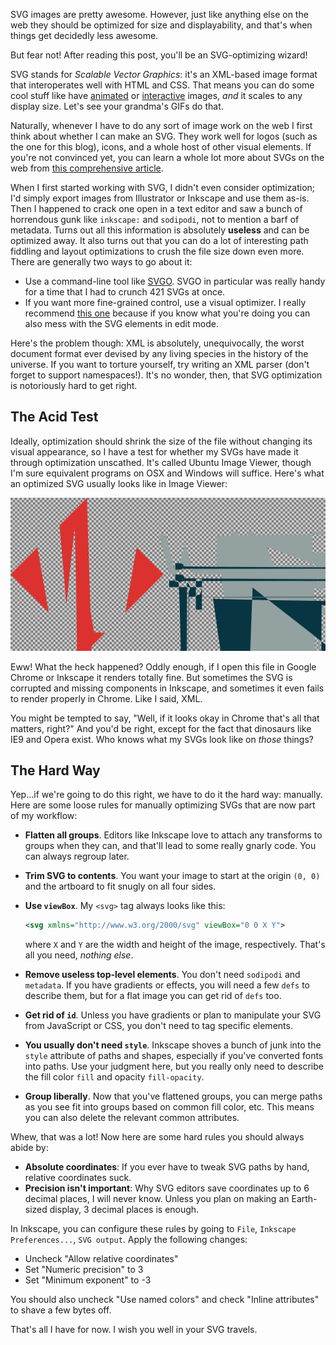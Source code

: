 <!--
layout: post
title: SVG Optimization
date: 2014-09-29T00:12:58.785278
comments: true
categories: Uncategorized
-->

SVG images are pretty awesome. However, just like anything else on the web they should be optimized for size and displayability, and that's when things get decidedly less awesome.

But fear not! After reading this post, you'll be an SVG-optimizing wizard!

<!-- more -->

SVG stands for *Scalable Vector Graphics*: it's an XML-based image format that interoperates well with HTML and CSS. That means you can do some cool stuff like have [animated](http://tympanus.net/Development/SVGDrawingAnimation/) or [interactive](http://tympanus.net/Tutorials/InteractiveSVG/) images, *and* it scales to any display size. Let's see your grandma's GIFs do that.

Naturally, whenever I have to do any sort of image work on the web I first think about whether I can make an SVG. They work well for logos (such as the one for this blog), icons, and a whole host of other visual elements. If you're not convinced yet, you can learn a whole lot more about SVGs on the web from [this comprehensive article](http://css-tricks.com/using-svg/).

When I first started working with SVG, I didn't even consider optimization; I'd simply export images from Illustrator or Inkscape and use them as-is. Then I happened to crack one open in a text editor and saw a bunch of horrendous gunk like `inkscape:` and `sodipodi`, not to mention a barf of metadata. Turns out all this information is absolutely **useless** and can be optimized away. It also turns out that you can do a lot of interesting path fiddling and layout optimizations to crush the file size down even more. There are generally two ways to go about it:

- Use a command-line tool like [SVGO](https://github.com/svg/svgo). SVGO in particular was really handy for a time that I had to crunch 421 SVGs at once.
- If you want more fine-grained control, use a visual optimizer. I really recommend [this one](http://petercollingridge.appspot.com/svg-editor) because if you know what you're doing you can also mess with the SVG elements in edit mode.

Here's the problem though: XML is absolutely, unequivocally, the worst document format ever devised by any living species in the history of the universe. If you want to torture yourself, try writing an XML parser (don't forget to support namespaces!). It's no wonder, then, that SVG optimization is notoriously hard to get right.

## The Acid Test

Ideally, optimization should shrink the size of the file without changing its visual appearance, so I have a test for whether my SVGs have made it through optimization unscathed. It's called Ubuntu Image Viewer, though I'm sure equivalent programs on OSX and Windows will suffice. Here's what an optimized SVG usually looks like in Image Viewer:

![Bad SVG](img/posts/2014-09-29-01-bad-svg.png)

Eww! What the heck happened? Oddly enough, if I open this file in Google Chrome or Inkscape it renders totally fine. But sometimes the SVG is corrupted and missing components in Inkscape, and sometimes it even fails to render properly in Chrome. Like I said, XML.

You might be tempted to say, "Well, if it looks okay in Chrome that's all that matters, right?" And you'd be right, except for the fact that dinosaurs like IE9 and Opera exist. Who knows what my SVGs look like on *those* things?

## The Hard Way

Yep...if we're going to do this right, we have to do it the hard way: manually. Here are some loose rules for manually optimizing SVGs that are now part of my workflow:

- **Flatten all groups**. Editors like Inkscape love to attach any transforms to groups when they can, and that'll lead to some really gnarly code. You can always regroup later.
- **Trim SVG to contents**. You want your image to start at the origin `(0, 0)` and the artboard to fit snugly on all four sides.
- **Use `viewBox`**. My `<svg>` tag always looks like this:

  ```xml
  <svg xmlns="http://www.w3.org/2000/svg" viewBox="0 0 X Y">
  ```

  where `X` and `Y` are the width and height of the image, respectively. That's all you need, *nothing else*.
- **Remove useless top-level elements**. You don't need `sodipodi` and `metadata`. If you have gradients or effects, you will need a few `defs` to describe them, but for a flat image you can get rid of `defs` too.
- **Get rid of `id`**. Unless you have gradients or plan to manipulate your SVG from JavaScript or CSS, you don't need to tag specific elements.
- **You usually don't need `style`**. Inkscape shoves a bunch of junk into the `style` attribute of paths and shapes, especially if you've converted fonts into paths. Use your judgment here, but you really only need to describe the fill color `fill` and opacity `fill-opacity`.
- **Group liberally**. Now that you've flattened groups, you can merge paths as you see fit into groups based on common fill color, etc. This means you can also delete the relevant common attributes.

Whew, that was a lot! Now here are some hard rules you should always abide by:

- **Absolute coordinates**: If you ever have to tweak SVG paths by hand, relative coordinates suck.
- **Precision isn't important**: Why SVG editors save coordinates up to 6 decimal places, I will never know. Unless you plan on making an Earth-sized display, 3 decimal places is enough.

In Inkscape, you can configure these rules by going to `File`, `Inkscape Preferences...`, `SVG output`. Apply the following changes:

- Uncheck "Allow relative coordinates"
- Set "Numeric precision" to 3
- Set "Minimum exponent" to -3

You should also uncheck "Use named colors" and check "Inline attributes" to shave a few bytes off.

That's all I have for now. I wish you well in your SVG travels.

